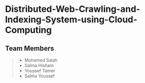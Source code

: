 # Distributed-Web-Crawling-and-Indexing-System-using-Cloud-Computing
## Team Members
> - Mohamed Salah
> - Salma Hisham
> - Youssef Tamer
> - Salma Youssef
